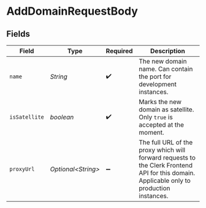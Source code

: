 # AddDomainRequestBody


## Fields

| Field                                                                                                                                     | Type                                                                                                                                      | Required                                                                                                                                  | Description                                                                                                                               |
| ----------------------------------------------------------------------------------------------------------------------------------------- | ----------------------------------------------------------------------------------------------------------------------------------------- | ----------------------------------------------------------------------------------------------------------------------------------------- | ----------------------------------------------------------------------------------------------------------------------------------------- |
| `name`                                                                                                                                    | *String*                                                                                                                                  | :heavy_check_mark:                                                                                                                        | The new domain name. Can contain the port for development instances.                                                                      |
| `isSatellite`                                                                                                                             | *boolean*                                                                                                                                 | :heavy_check_mark:                                                                                                                        | Marks the new domain as satellite. Only `true` is accepted at the moment.                                                                 |
| `proxyUrl`                                                                                                                                | *Optional\<String>*                                                                                                                       | :heavy_minus_sign:                                                                                                                        | The full URL of the proxy which will forward requests to the Clerk Frontend API for this domain. Applicable only to production instances. |